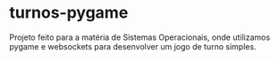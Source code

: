 # turnos-pygame

Projeto feito para a matéria de Sistemas Operacionais, onde utilizamos pygame e websockets para desenvolver um jogo de turno simples.
